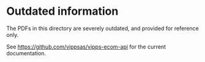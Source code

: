 # Outdated information

The PDFs in this directory are severely outdated, and provided for reference only.

See https://github.com/vippsas/vipps-ecom-api for the current documentation.
